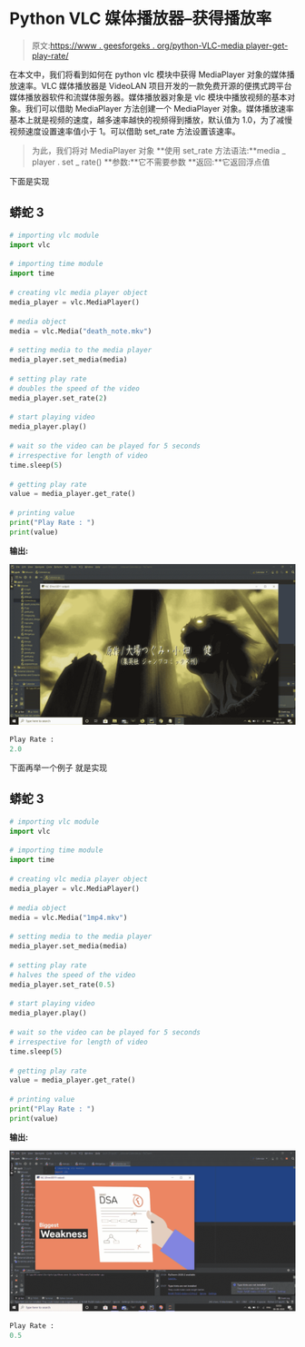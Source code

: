 # Python VLC 媒体播放器–获得播放率

> 原文:[https://www . geesforgeks . org/python-VLC-media player-get-play-rate/](https://www.geeksforgeeks.org/python-vlc-mediaplayer-getting-play-rate/)

在本文中，我们将看到如何在 python vlc 模块中获得 MediaPlayer 对象的媒体播放速率。VLC 媒体播放器是 VideoLAN 项目开发的一款免费开源的便携式跨平台媒体播放器软件和流媒体服务器。媒体播放器对象是 vlc 模块中播放视频的基本对象。我们可以借助 MediaPlayer 方法创建一个 MediaPlayer 对象。媒体播放速率基本上就是视频的速度，越多速率越快的视频得到播放，默认值为 1.0，为了减慢视频速度设置速率值小于 1。可以借助 set_rate 方法设置该速率。

> 为此，我们将对 MediaPlayer 对象
> **使用 set_rate 方法语法:**media _ player . set _ rate()
> **参数:**它不需要参数
> **返回:**它返回浮点值

下面是实现

## 蟒蛇 3

```py
# importing vlc module
import vlc

# importing time module
import time

# creating vlc media player object
media_player = vlc.MediaPlayer()

# media object
media = vlc.Media("death_note.mkv")

# setting media to the media player
media_player.set_media(media)

# setting play rate
# doubles the speed of the video
media_player.set_rate(2)

# start playing video
media_player.play()

# wait so the video can be played for 5 seconds
# irrespective for length of video
time.sleep(5)

# getting play rate
value = media_player.get_rate()

# printing value
print("Play Rate : ")
print(value)
```

**输出:**

![](img/33c5fe6e13ea1c939ea793883a04f9c7.png)

```py
Play Rate : 
2.0
```

下面再举一个例子
就是实现

## 蟒蛇 3

```py
# importing vlc module
import vlc

# importing time module
import time

# creating vlc media player object
media_player = vlc.MediaPlayer()

# media object
media = vlc.Media("1mp4.mkv")

# setting media to the media player
media_player.set_media(media)

# setting play rate
# halves the speed of the video
media_player.set_rate(0.5)

# start playing video
media_player.play()

# wait so the video can be played for 5 seconds
# irrespective for length of video
time.sleep(5)

# getting play rate
value = media_player.get_rate()

# printing value
print("Play Rate : ")
print(value)
```

**输出:**

![](img/adad80dcd4fb054e2f8093e65d2cb30f.png)

```py
Play Rate : 
0.5
```